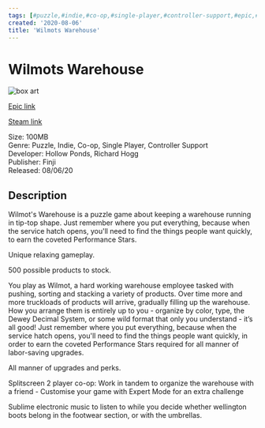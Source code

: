 ```yaml
---
tags: [#puzzle,#indie,#co-op,#single-player,#controller-support,#epic,#game,#owned,#pc]
created: '2020-08-06'
title: 'Wilmots Warehouse'
---
```

# Wilmots Warehouse

![box art](https://cdn1.epicgames.com/f697ab7aa6af41f880e1489818e2720d/offer/EGS_WilmotsWarehouse_HollowPondsRichardHogg_S1-2560x1440-8db93e787c510b773094aa680dad7a60.jpg?h=270&amp;resize=1&amp;w=480)

[Epic link](https://www.epicgames.com/store/en-US/p/wilmots-warehouse)

[Steam link](https://store.steampowered.com/app/839870/Wilmots_Warehouse/?snr=1_7_7_151_150_1)

Size: 100MB  
Genre: Puzzle, Indie, Co-op, Single Player, Controller Support  
Developer: Hollow Ponds, Richard Hogg  
Publisher: Finji  
Released: 08/06/20  

## Description

Wilmot's Warehouse is a puzzle game about keeping a warehouse running in tip-top shape. Just remember where you put everything, because when the service hatch opens, you'll need to find the things people want quickly, to earn the coveted Performance Stars.

Unique relaxing gameplay.

500 possible products to stock.

You play as Wilmot, a hard working warehouse employee tasked with pushing, sorting and stacking a variety of products. Over time more and more truckloads of products will arrive, gradually filling up the warehouse. How you arrange them is entirely up to you - organize by color, type, the Dewey Decimal System, or some wild format that only you understand - it’s all good! Just remember where you put everything, because when the service hatch opens, you'll need to find the things people want quickly, in order to earn the coveted Performance Stars required for all manner of labor-saving upgrades.

All manner of upgrades and perks.

Splitscreen 2 player co-op: Work in tandem to organize the warehouse with a friend - Customise your game with Expert Mode for an extra challenge

Sublime electronic music to listen to while you decide whether wellington boots belong in the footwear section, or with the umbrellas.
